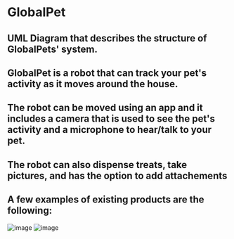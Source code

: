 # GlobalPet

## UML Diagram that describes the structure of GlobalPets' system.
## GlobalPet is a robot that can track your pet's activity as it moves around the house.
## The robot can be moved using an app and it includes a camera that is used to see the pet's activity and a microphone to hear/talk to your pet.
## The robot can also dispense treats, take pictures, and has the option to add attachements

## A few examples of existing products are the following:

![image](https://user-images.githubusercontent.com/71028899/150368726-47895cd5-fe5f-4d12-915f-72d16c012466.png) ![image](https://user-images.githubusercontent.com/71028899/150369143-dbd8e182-5652-4235-bc03-5d93bff4403b.png)
